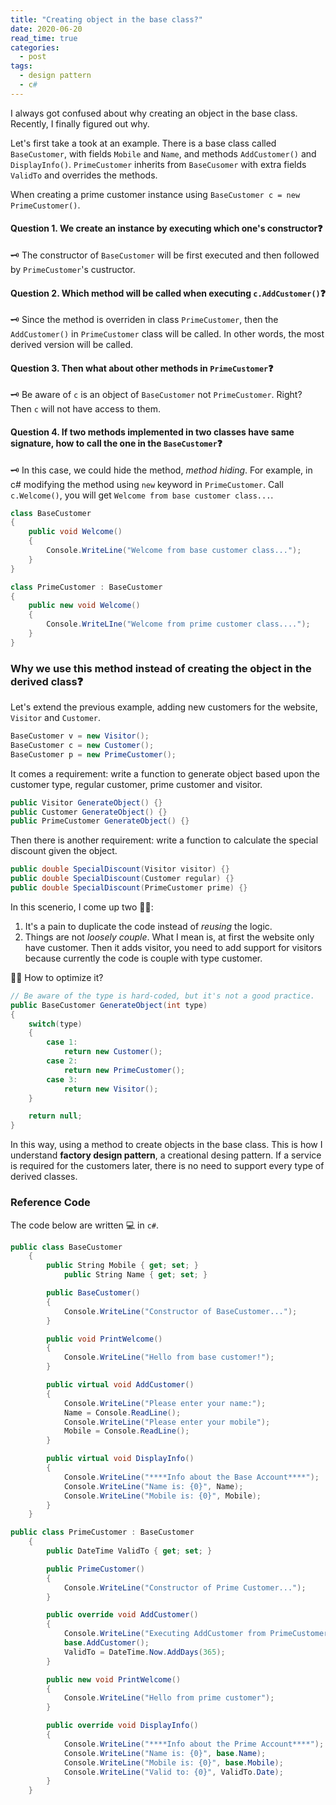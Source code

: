 ```yaml
---
title: "Creating object in the base class?"
date: 2020-06-20
read_time: true
categories:
  - post
tags:
  - design pattern
  - c#
---
```


I always got confused about why creating an object in the base class. Recently, I finally figured out why.

Let's first take a took at an example. There is a base class called `BaseCustomer`, with fields `Mobile` and `Name`, and methods `AddCustomer()` and `DisplayInfo()`. `PrimeCustomer` inherits from `BaseCusomer` with extra fields `ValidTo` and overrides the methods.

When creating a prime customer instance using `BaseCustomer c = new PrimeCustomer()`.

#### Question 1. We create an instance by executing which one's constructor❓

🗝 The constructor of `BaseCustomer` will be first executed and then followed by `PrimeCustomer`'s custructor.

#### Question 2. Which method will be called when executing `c.AddCustomer()`❓

🗝 Since the method is overriden in class `PrimeCustomer`, then the `AddCustomer()` in `PrimeCustomer` class will be called. In other words, the most derived version will be called.

#### Question 3. Then what about other methods in `PrimeCustomer`❓

🗝 Be aware of `c` is an object of `BaseCustomer` not `PrimeCustomer`. Right? Then `c` will not have access to them.

#### Question 4. If two methods implemented in two classes have same signature, how to call the one in the `BaseCustomer`❓

🗝 In this case, we could hide the method, _method hiding_. For example, in c# modifying the method using `new` keyword in `PrimeCustomer`. Call `c.Welcome()`, you will get `Welcome from base customer class...`.

```c#
class BaseCustomer
{
    public void Welcome()
    {
        Console.WriteLine("Welcome from base customer class...");
    }
}

class PrimeCustomer : BaseCustomer
{
    public new void Welcome()
    {
        Console.WriteLIne("Welcome from prime customer class....");
    }
}
```

### Why we use this method instead of creating the object in the derived class❓

Let's extend the previous example, adding new customers for the website, `Visitor` and `Customer`.

```c#
BaseCustomer v = new Visitor();
BaseCustomer c = new Customer();
BaseCustomer p = new PrimeCustomer();
```

It comes a requirement: write a function to generate object based upon the customer type, regular customer, prime customer and visitor.

```c#
public Visitor GenerateObject() {}
public Customer GenerateObject() {}
public PrimeCustomer GenerateObject() {}
```

Then there is another requirement: write a function to calculate the special discount given the object.

```c#
public double SpecialDiscount(Visitor visitor) {}
public double SpecialDiscount(Customer regular) {}
public double SpecialDiscount(PrimeCustomer prime) {}
```

In this scenerio, I come up two 👎🏻:

1. It's a pain to duplicate the code instead of _reusing_ the logic.
2. Things are not _loosely couple_. What I mean is, at first the website only have customer. Then it adds visitor, you need to add support for visitors because currently the code is couple with type customer.

👍🏻 How to optimize it?

```c#
// Be aware of the type is hard-coded, but it's not a good practice.
public BaseCustomer GenerateObject(int type)
{
    switch(type)
    {
        case 1:
            return new Customer();
        case 2:
            return new PrimeCustomer();
        case 3:
            return new Visitor();
    }

    return null;
}
```

In this way, using a method to create objects in the base class. This is how I understand **factory design pattern**, a creational desing pattern. If a service is required for the customers later, there is no need to support every type of derived classes.

### Reference Code

The code below are written 💻 in `c#`.

```c#
public class BaseCustomer
    {
        public String Mobile { get; set; }
            public String Name { get; set; }

        public BaseCustomer()
        {
            Console.WriteLine("Constructor of BaseCustomer...");
        }

        public void PrintWelcome()
        {
            Console.WriteLine("Hello from base customer!");
        }

        public virtual void AddCustomer()
        {
            Console.WriteLine("Please enter your name:");
            Name = Console.ReadLine();
            Console.WriteLine("Please enter your mobile");
            Mobile = Console.ReadLine();
        }

        public virtual void DisplayInfo()
        {
            Console.WriteLine("****Info about the Base Account****");
            Console.WriteLine("Name is: {0}", Name);
            Console.WriteLine("Mobile is: {0}", Mobile);
        }
    }

public class PrimeCustomer : BaseCustomer
    {
        public DateTime ValidTo { get; set; }

        public PrimeCustomer()
        {
            Console.WriteLine("Constructor of Prime Customer...");
        }

        public override void AddCustomer()
        {
            Console.WriteLine("Executing AddCustomer from PrimeCustomer class....");
            base.AddCustomer();
            ValidTo = DateTime.Now.AddDays(365);
        }

        public new void PrintWelcome()
        {
            Console.WriteLine("Hello from prime customer");
        }

        public override void DisplayInfo()
        {
            Console.WriteLine("****Info about the Prime Account****");
            Console.WriteLine("Name is: {0}", base.Name);
            Console.WriteLine("Mobile is: {0}", base.Mobile);
            Console.WriteLine("Valid to: {0}", ValidTo.Date);
        }
    }
```
